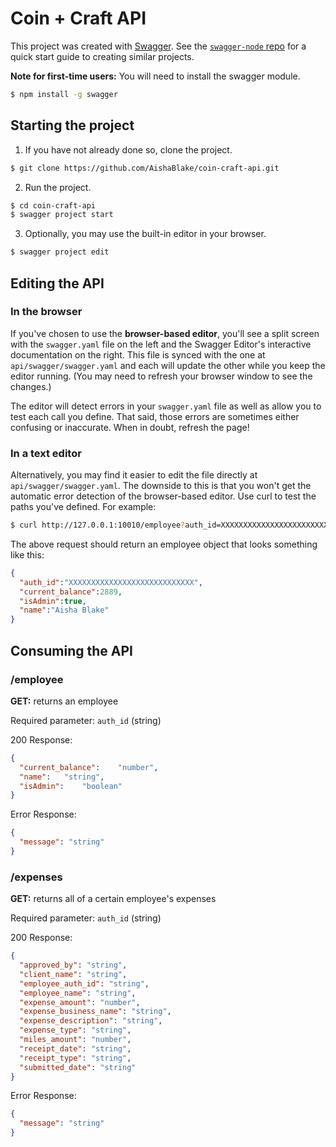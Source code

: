 # Coin + Craft API

This project was created with [Swagger](https://swagger.io/docs/). See the [`swagger-node` repo](https://github.com/swagger-api/swagger-node) for a quick start guide to creating similar projects.

**Note for first-time users:**
You will need to install the swagger module.
``` bash
$ npm install -g swagger
```

## Starting the project
1. If you have not already done so, clone the project.
```bash
$ git clone https://github.com/AishaBlake/coin-craft-api.git
```
2. Run the project.
```bash
$ cd coin-craft-api
$ swagger project start
```
3. Optionally, you may use the built-in editor in your browser.
```bash
$ swagger project edit
```

## Editing the API
### In the browser
If you've chosen to use the **browser-based editor**, you'll see a split screen with the `swagger.yaml` file on the left and the Swagger Editor's interactive documentation on the right. This file is synced with the one at `api/swagger/swagger.yaml` and each will update the other while you keep the editor running. (You may need to refresh your browser window to see the changes.)

The editor will detect errors in your `swagger.yaml` file as well as allow you to test each call you define. That said, those errors are sometimes either confusing or inaccurate. When in doubt, refresh the page!

### In a text editor
Alternatively, you may find it easier to edit the file directly at `api/swagger/swagger.yaml`. The downside to this is that you won't get the automatic error detection of the browser-based editor. Use curl to test the paths you've defined. For example:
```bash
$ curl http://127.0.0.1:10010/employee?auth_id=XXXXXXXXXXXXXXXXXXXXXXXXXXXX
```

The above request should return an employee object that looks something like this:
```json
{
  "auth_id":"XXXXXXXXXXXXXXXXXXXXXXXXXXXX",
  "current_balance":2889,
  "isAdmin":true,
  "name":"Aisha Blake"
}
```
## Consuming the API

### /employee
**GET:** returns an employee

Required parameter: `auth_id` (string)

200 Response:
```json
{
  "current_balance":	"number",
  "name":	"string",
  "isAdmin":	"boolean"
}
```

Error Response:
```json
{
  "message": "string"
}
```

### /expenses
**GET:** returns all of a certain employee's expenses

Required parameter: `auth_id` (string)

200 Response:
```json
{
  "approved_by": "string",
  "client_name": "string",
  "employee_auth_id": "string",
  "employee_name": "string",
  "expense_amount": "number",
  "expense_business_name": "string",
  "expense_description": "string",
  "expense_type": "string",
  "miles_amount": "number",
  "receipt_date": "string",
  "receipt_type": "string",
  "submitted_date": "string"
}
```

Error Response:
```json
{
  "message": "string"
}
```
